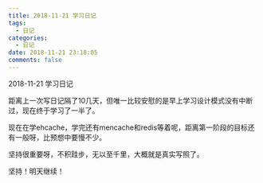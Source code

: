 ```yaml
---
title: 2018-11-21 学习日记
tags:
  - 日记
categories:
  - 日记
date: 2018-11-21 23:18:05
comments: false
---
```


2018-11-21 学习日记

<!-- more -->

距离上一次写日记隔了10几天，但唯一比较安慰的是早上学习设计模式没有中断过，现在终于学习了一半了。

现在在学ehcache，学完还有mencache和redis等着呢，距离第一阶段的目标还有一般呀，比预想中要慢不少。

坚持很重要呀，不积跬步，无以至千里，大概就是真实写照了。

坚持！明天继续！
